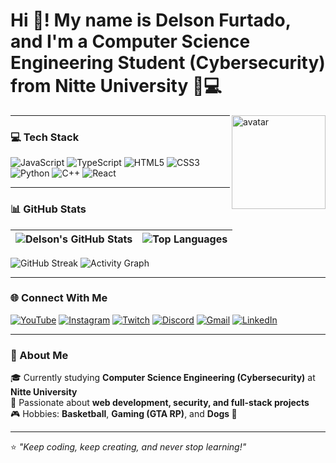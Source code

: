 # Hi 👋! My name is **Delson Furtado**, and I'm a **Computer Science Engineering Student (Cybersecurity)** from **Nitte University** 🧠💻

<img align="right" alt="avatar" height="150" src="https://avatars.githubusercontent.com/u/000000?v=4">

---

### 💻 Tech Stack
![JavaScript](https://img.shields.io/badge/-JavaScript-05122A?style=flat&logo=javascript)
![TypeScript](https://img.shields.io/badge/-TypeScript-05122A?style=flat&logo=typescript)
![HTML5](https://img.shields.io/badge/-HTML5-05122A?style=flat&logo=html5)
![CSS3](https://img.shields.io/badge/-CSS3-05122A?style=flat&logo=css3)
![Python](https://img.shields.io/badge/-Python-05122A?style=flat&logo=python)
![C++](https://img.shields.io/badge/-C++-05122A?style=flat&logo=cplusplus)
![React](https://img.shields.io/badge/-React-05122A?style=flat&logo=react)

---

### 📊 GitHub Stats
| ![Delson's GitHub Stats](https://github-readme-stats.vercel.app/api?username=DelsonFurtado&show_icons=true&theme=react&hide_border=true) | ![Top Languages](https://github-readme-stats.vercel.app/api/top-langs/?username=DelsonFurtado&layout=compact&theme=react&hide_border=true) |
| --- | --- |

![GitHub Streak](https://github-readme-streak-stats.herokuapp.com/?user=DelsonFurtado&theme=react&hide_border=true)
![Activity Graph](https://github-readme-activity-graph.vercel.app/graph?username=DelsonFurtado&theme=react-dark)

---

### 🌐 Connect With Me
[![YouTube](https://img.shields.io/badge/YouTube-FF0000?style=for-the-badge&logo=youtube&logoColor=white)](https://youtube.com/)
[![Instagram](https://img.shields.io/badge/Instagram-E4405F?style=for-the-badge&logo=instagram&logoColor=white)](https://instagram.com/)
[![Twitch](https://img.shields.io/badge/Twitch-9146FF?style=for-the-badge&logo=twitch&logoColor=white)](https://twitch.tv/)
[![Discord](https://img.shields.io/badge/Discord-5865F2?style=for-the-badge&logo=discord&logoColor=white)](https://discord.gg/)
[![Gmail](https://img.shields.io/badge/Gmail-D14836?style=for-the-badge&logo=gmail&logoColor=white)](mailto:youremail@gmail.com)
[![LinkedIn](https://img.shields.io/badge/LinkedIn-0077B5?style=for-the-badge&logo=linkedin&logoColor=white)](https://linkedin.com/in/)

---

### 🧠 About Me
🎓 Currently studying **Computer Science Engineering (Cybersecurity)** at **Nitte University**  
🚀 Passionate about **web development, security, and full-stack projects**  
🎮 Hobbies: **Basketball**, **Gaming (GTA RP)**, and **Dogs 🐶**

---

⭐️ *"Keep coding, keep creating, and never stop learning!"*
